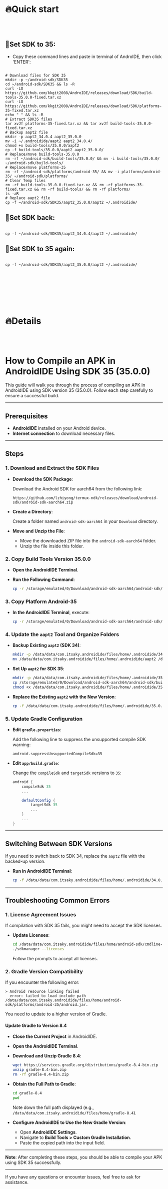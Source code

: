 # 🔥Quick start

<br></br>



##  🏅Set SDK to 35:

- Copy these command lines and paste in terminal of AndroIDE, then click 'ENTER':

```

# Download files for SDK 35
mkdir -p ~/android-sdk/SDK35
cd ~/android-sdk/SDK35 && ls -R
curl -LO https://github.com/kkgit2008/AndroIDE/releases/download/SDK/build-tools-35.0.0-fixed.tar.xz
curl -LO https://github.com/kkgit2008/AndroIDE/releases/download/SDK/platforms-35-fixed.tar.xz
echo " " && ls -R
# Extract SDK35 files
tar xvJf platforms-35-fixed.tar.xz && tar xvJf build-tools-35.0.0-fixed.tar.xz
# Backup aapt2 file
mkdir -p aapt2_34.0.4 aapt2_35.0.0
mv -i ~/.androidide/aapt2 aapt2_34.0.4/
chmod +x build-tools/35.0.0/aapt2
cp -f build-tools/35.0.0/aapt2 aapt2_35.0.0/
# Replace/move build-tools-35.0.0
rm -rf ~/android-sdk/build-tools/35.0.0/ && mv -i build-tools/35.0.0/ ~/android-sdk/build-tools/
# Replace/move platforms-35
rm -rf ~/android-sdk/platforms/android-35/ && mv -i platforms/android-35/ ~/android-sdk/platforms/
# Clear Temp files
rm -rf build-tools-35.0.0-fixed.tar.xz && rm -rf platforms-35-fixed.tar.xz && rm -rf build-tools/ && rm -rf platforms/
ls -aR
# Replace aapt2 file
cp -f ~/android-sdk/SDK35/aapt2_35.0.0/aapt2 ~/.androidide/

```



##  🧧Set SDK back:

```

cp -f ~/android-sdk/SDK35/aapt2_34.0.4/aapt2 ~/.androidide/

```



##  🥎Set SDK to 35 again:

```

cp -f ~/android-sdk/SDK35/aapt2_35.0.0/aapt2 ~/.androidide/

```



<br></br>
<br></br>
<br></br>


# 🔥Details

<br></br>


# How to Compile an APK in AndroidIDE Using SDK 35 (35.0.0)

This guide will walk you through the process of compiling an APK in AndroidIDE using SDK version 35 (35.0.0). Follow each step carefully to ensure a successful build.

---

## Prerequisites

- **AndroidIDE** installed on your Android device.
- **Internet connection** to download necessary files.

---

## Steps

### **1. Download and Extract the SDK Files**

- **Download the SDK Package**:

  Download the Android SDK for aarch64 from the following link:

  ```
  https://github.com/lzhiyong/termux-ndk/releases/download/android-sdk/android-sdk-aarch64.zip
  ```

- **Create a Directory**:

  Create a folder named `android-sdk-aarch64` in your `Download` directory.

- **Move and Unzip the File**:

  - Move the downloaded ZIP file into the `android-sdk-aarch64` folder.
  - Unzip the file inside this folder.

### **2. Copy Build Tools Version 35.0.0**

- **Open the AndroidIDE Terminal**.

- **Run the Following Command**:

  ```bash
  cp -r /storage/emulated/0/Download/android-sdk-aarch64/android-sdk/build-tools/35.0.0 /data/data/com.itsaky.androidide/files/home/android-sdk/build-tools/
  ```

### **3. Copy Platform Android-35**

- **In the AndroidIDE Terminal**, execute:

  ```bash
  cp -r /storage/emulated/0/Download/android-sdk-aarch64/android-sdk/platforms/android-35 /data/data/com.itsaky.androidide/files/home/android-sdk/platforms/
  ```

### **4. Update the `aapt2` Tool and Organize Folders**

- **Backup Existing `aapt2` (SDK 34)**:

  ```bash
  mkdir -p /data/data/com.itsaky.androidide/files/home/.androidide/34.0.4/
  mv /data/data/com.itsaky.androidide/files/home/.androidide/aapt2 /data/data/com.itsaky.androidide/files/home/.androidide/34.0.4/
  ```

- **Set Up `aapt2` for SDK 35**:

  ```bash
  mkdir -p /data/data/com.itsaky.androidide/files/home/.androidide/35.0.0/
  cp /storage/emulated/0/Download/android-sdk-aarch64/android-sdk/build-tools/35.0.0/aapt2 /data/data/com.itsaky.androidide/files/home/.androidide/35.0.0/
  chmod +x /data/data/com.itsaky.androidide/files/home/.androidide/35.0.0/aapt2
  ```

- **Replace the Existing `aapt2` with the New Version**:

  ```bash
  cp -f /data/data/com.itsaky.androidide/files/home/.androidide/35.0.0/aapt2 /data/data/com.itsaky.androidide/files/home/.androidide/
  ```

### **5. Update Gradle Configuration**

- **Edit `gradle.properties`**:

  Add the following line to suppress the unsupported compile SDK warning:

  ```
  android.suppressUnsupportedCompileSdk=35
  ```

- **Edit `app/build.gradle`**:

  Change the `compileSdk` and `targetSdk` versions to `35`:

  ```gradle
  android {
      compileSdk 35
      ...

      defaultConfig {
          targetSdk 35
          ...
      }
      ...
  }
  ```

---

## Switching Between SDK Versions

If you need to switch back to SDK 34, replace the `aapt2` file with the backed-up version.

- **Run in AndroidIDE Terminal**:

  ```bash
  cp -f /data/data/com.itsaky.androidide/files/home/.androidide/34.0.4/aapt2 /data/data/com.itsaky.androidide/files/home/.androidide/
  ```

---

## Troubleshooting Common Errors

### **1. License Agreement Issues**

If compilation with SDK 35 fails, you might need to accept the SDK licenses.

- **Update Licenses**:

  ```bash
  cd /data/data/com.itsaky.androidide/files/home/android-sdk/cmdline-tools/latest/bin
  ./sdkmanager --licenses
  ```

  Follow the prompts to accept all licenses.

### **2. Gradle Version Compatibility**

If you encounter the following error:

```
> Android resource linking failed
  error: failed to load include path /data/data/com.itsaky.androidide/files/home/android-sdk/platforms/android-35/android.jar.
```

You need to update to a higher version of Gradle.

#### **Update Gradle to Version 8.4**

- **Close the Current Project** in AndroidIDE.

- **Open the AndroidIDE Terminal**.

- **Download and Unzip Gradle 8.4**:

  ```bash
  wget https://services.gradle.org/distributions/gradle-8.4-bin.zip
  unzip gradle-8.4-bin.zip
  rm -rf gradle-8.4-bin.zip
  ```

- **Obtain the Full Path to Gradle**:

  ```bash
  cd gradle-8.4
  pwd
  ```

  Note down the full path displayed (e.g., `/data/data/com.itsaky.androidide/files/home/gradle-8.4`).

- **Configure AndroidIDE to Use the New Gradle Version**:

  - Open **AndroidIDE Settings**.
  - Navigate to **Build Tools > Custom Gradle Installation**.
  - Paste the copied path into the input field.

---

**Note**: After completing these steps, you should be able to compile your APK using SDK 35 successfully.

---

If you have any questions or encounter issues, feel free to ask for assistance.
